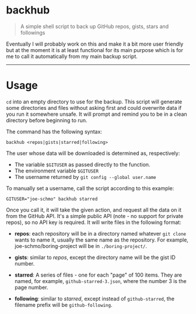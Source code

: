 # backhub

> A simple shell script to back up GitHub repos, gists, stars and followings

Eventually I will probably work on this and make it a bit more user friendly
but at the moment it is at least functional for its main purpose which is
for me to call it automatically from my main backup script.

---

# Usage

`cd` into an empty directory to use for the backup.
This script will generate some directories and files
without asking first and could overwrite data if you
run it somewhere unsafe. It will prompt and remind you
to be in a clean directory before beginning to run.

The command has the following syntax:

    backhub <repos|gists|starred|following>

The user whose data will be downloaded is determined as, respectively:

- The variable `$GITUSER` as passed directly to the function.
- The environment variable `$GITUSER`
- The username returned by `git config --global user.name`

To manually set a username, call the script according to this example:

    GITUSER="joe-schmo" backhub starred

Once you call it, it will take the given action, and
request all the data on it from the GitHub API. It's
a simple public API (note - no support for private repos),
so no API key is required. It will write files in the
following format:

- **repos**: each repository will be in a directory named whatever `git clone` wants to name it, usually the same name as the repository. For example, joe-schmo/boring-project will be in `./boring-project/`.

- **gists**: similar to *repos*, except the directory name will be the gist ID number.

- **starred**: A series of files - one for each "page" of 100 items. They are named, for example, `github-starred-3.json`, where the number 3 is the page number.

- **following**: similar to *starred*, except instead of `github-starred`, the filename prefix will be `github-following`.
